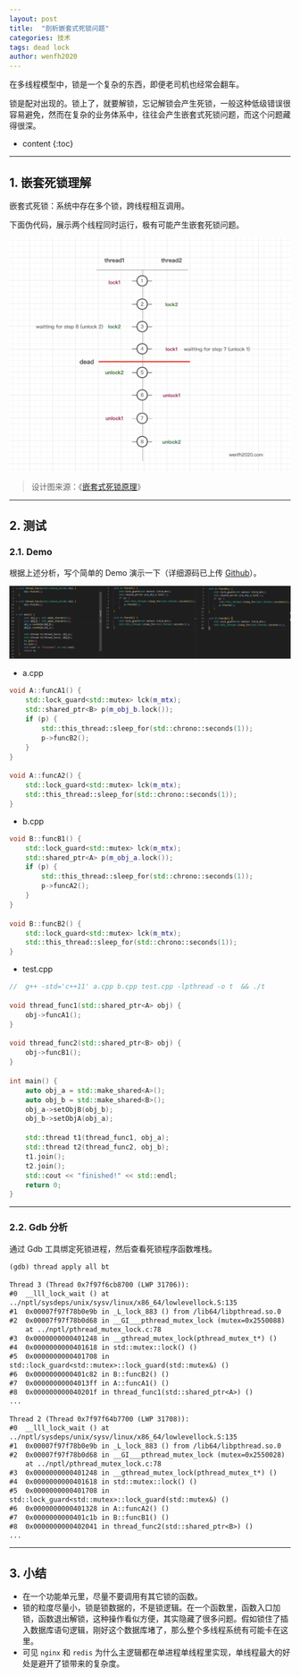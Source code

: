```yaml
---
layout: post
title:  "剖析嵌套式死锁问题"
categories: 技术
tags: dead lock
author: wenfh2020
---
```


在多线程模型中，锁是一个复杂的东西，即便老司机也经常会翻车。

锁是配对出现的。锁上了，就要解锁，忘记解锁会产生死锁，一般这种低级错误很容易避免，然而在复杂的业务体系中，往往会产生嵌套式死锁问题，而这个问题藏得很深。



* content
{:toc}

---

## 1. 嵌套死锁理解

嵌套式死锁：系统中存在多个锁，跨线程相互调用。

下面伪代码，展示两个线程同时运行，极有可能产生嵌套死锁问题。

<div align=center><img src="/images/2020-03-11-13-25-42.png" data-action="zoom"></div>

> 设计图来源：《[嵌套式死锁原理](https://www.processon.com/view/5aa09cd3e4b0805a7f250f86)》
>

---

## 2. 测试

### 2.1. Demo

根据上述分析，写个简单的 Demo 演示一下（详细源码已上传 [Github](https://github.com/wenfh2020/c_test/blob/master/normal/thread/deadlock)）。

<div align=center><img src="/images/2023-07-09-16-54-41.png" data-action="zoom"></div>

* a.cpp

```cpp
void A::funcA1() {
    std::lock_guard<std::mutex> lck(m_mtx);
    std::shared_ptr<B> p(m_obj_b.lock());
    if (p) {
        std::this_thread::sleep_for(std::chrono::seconds(1));
        p->funcB2();
    }
}

void A::funcA2() {
    std::lock_guard<std::mutex> lck(m_mtx);
    std::this_thread::sleep_for(std::chrono::seconds(1));
}
```

* b.cpp

```cpp
void B::funcB1() {
    std::lock_guard<std::mutex> lck(m_mtx);
    std::shared_ptr<A> p(m_obj_a.lock());
    if (p) {
        std::this_thread::sleep_for(std::chrono::seconds(1));
        p->funcA2();
    }
}

void B::funcB2() {
    std::lock_guard<std::mutex> lck(m_mtx);
    std::this_thread::sleep_for(std::chrono::seconds(1));
}
```

* test.cpp

```cpp
//  g++ -std='c++11' a.cpp b.cpp test.cpp -lpthread -o t  && ./t

void thread_func1(std::shared_ptr<A> obj) {
    obj->funcA1();
}

void thread_func2(std::shared_ptr<B> obj) {
    obj->funcB1();
}

int main() {
    auto obj_a = std::make_shared<A>();
    auto obj_b = std::make_shared<B>();
    obj_a->setObjB(obj_b);
    obj_b->setObjA(obj_a);

    std::thread t1(thread_func1, obj_a);
    std::thread t2(thread_func2, obj_b);
    t1.join();
    t2.join();
    std::cout << "finished!" << std::endl;
    return 0;
}
```

---

### 2.2. Gdb 分析

通过 Gdb 工具绑定死锁进程，然后查看死锁程序函数堆栈。

```shell
(gdb) thread apply all bt

Thread 3 (Thread 0x7f97f6cb8700 (LWP 31706)):
#0  __lll_lock_wait () at ../nptl/sysdeps/unix/sysv/linux/x86_64/lowlevellock.S:135
#1  0x00007f97f78b0e9b in _L_lock_883 () from /lib64/libpthread.so.0
#2  0x00007f97f78b0d68 in __GI___pthread_mutex_lock (mutex=0x2550088)
    at ../nptl/pthread_mutex_lock.c:78
#3  0x0000000000401248 in __gthread_mutex_lock(pthread_mutex_t*) ()
#4  0x0000000000401618 in std::mutex::lock() ()
#5  0x0000000000401708 in std::lock_guard<std::mutex>::lock_guard(std::mutex&) ()
#6  0x0000000000401c82 in B::funcB2() ()
#7  0x00000000004013ff in A::funcA1() ()
#8  0x000000000040201f in thread_func1(std::shared_ptr<A>) ()
...

Thread 2 (Thread 0x7f97f64b7700 (LWP 31708)):
#0  __lll_lock_wait () at ../nptl/sysdeps/unix/sysv/linux/x86_64/lowlevellock.S:135
#1  0x00007f97f78b0e9b in _L_lock_883 () from /lib64/libpthread.so.0
#2  0x00007f97f78b0d68 in __GI___pthread_mutex_lock (mutex=0x2550028)
    at ../nptl/pthread_mutex_lock.c:78
#3  0x0000000000401248 in __gthread_mutex_lock(pthread_mutex_t*) ()
#4  0x0000000000401618 in std::mutex::lock() ()
#5  0x0000000000401708 in std::lock_guard<std::mutex>::lock_guard(std::mutex&) ()
#6  0x0000000000401328 in A::funcA2() ()
#7  0x0000000000401c1b in B::funcB1() ()
#8  0x0000000000402041 in thread_func2(std::shared_ptr<B>) ()
...
```

---

## 3. 小结

* 在一个功能单元里，尽量不要调用有其它锁的函数。
* 锁的粒度尽量小，锁是锁数据的，不是锁逻辑。在一个函数里，函数入口加锁，函数退出解锁，这种操作看似方便，其实隐藏了很多问题。假如锁住了插入数据库语句逻辑，刚好这个数据库堵了，那么整个多线程系统有可能卡在这里。
* 可见 `nginx` 和 `redis` 为什么主逻辑都在单进程单线程里实现，单线程最大的好处是避开了锁带来的复杂度。
